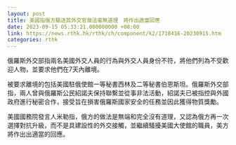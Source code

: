 ```yaml
---
layout: post
title: 美國指俄方驅逐其外交官做法毫無道理　將作出適當回應
date: 2023-09-15 05:33:21.000000000 +08:00
link: https://news.rthk.hk/rthk/ch/component/k2/1718416-20230915.htm
categories: rthk
---
```


俄羅斯外交部指兩名美國外交人員的行為與外交人員身份不符，將他們列為不受歡迎人物，並要求他們在7天內離境。

被要求離境的包括美國駐俄使館一等秘書西林及二等秘書伯恩斯坦。俄羅斯外交部指，兩人曾與俄羅斯公民紹諾夫保持聯繫並從事非法活動，紹諾夫已被指控與外國政府進行秘密合作，接受旨在損害俄羅斯國家安全的任務並因此獲得物質獎勵。

美國國務院發言人米勒指，俄方的做法是無端和完全沒有道理，又認為俄方再一次選擇對抗升級，而不是具建設性的外交接觸，並繼續騷擾美國大使館的職員，美方將作出出適當的回應。
